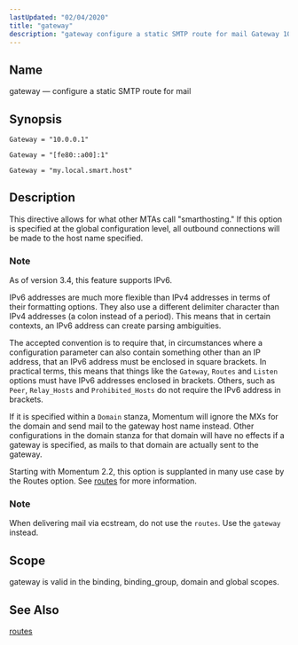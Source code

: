 ```yaml
---
lastUpdated: "02/04/2020"
title: "gateway"
description: "gateway configure a static SMTP route for mail Gateway 10 0 0 1 Gateway fe 80 a 00 1 Gateway my local smart host This directive allows for what other MT As call smarthosting If this option is specified at the global configuration level all outbound connections will be made..."
---
```


<a name="conf.ref.gateway"></a> 
## Name

gateway — configure a static SMTP route for mail

## Synopsis

`Gateway = "10.0.0.1"`

`Gateway = "[fe80::a00]:1"`

`Gateway = "my.local.smart.host"`

<a name="idp9603040"></a> 
## Description

This directive allows for what other MTAs call "smarthosting." If this option is specified at the global configuration level, all outbound connections will be made to the host name specified.

### Note

As of version 3.4, this feature supports IPv6.

IPv6 addresses are much more flexible than IPv4 addresses in terms of their formatting options. They also use a different delimiter character than IPv4 addresses (a colon instead of a period). This means that in certain contexts, an IPv6 address can create parsing ambiguities.

The accepted convention is to require that, in circumstances where a configuration parameter can also contain something other than an IP address, that an IPv6 address must be enclosed in square brackets. In practical terms, this means that things like the `Gateway`, `Routes` and `Listen` options must have IPv6 addresses enclosed in brackets. Others, such as `Peer`, `Relay_Hosts` and `Prohibited_Hosts` do not require the IPv6 address in brackets.

If it is specified within a `Domain` stanza, Momentum will ignore the MXs for the domain and send mail to the gateway host name instead. Other configurations in the domain stanza for that domain will have no effects if a gateway is specified, as mails to that domain are actually sent to the gateway.

Starting with Momentum 2.2, this option is supplanted in many use case by the Routes option. See [routes](/momentum/3/3-reference/3-reference-conf-ref-routes) for more information.

### Note

When delivering mail via ecstream, do not use the `routes`. Use the `gateway` instead.

<a name="idp9614736"></a> 
## Scope

gateway is valid in the binding, binding_group, domain and global scopes.

<a name="idp9616416"></a> 
## See Also

[routes](/momentum/3/3-reference/3-reference-conf-ref-routes)